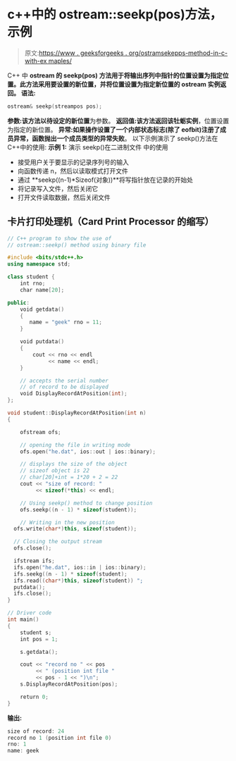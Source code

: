 # c++中的 ostream::seekp(pos)方法，示例

> 原文:[https://www . geeksforgeeks . org/ostramsekepps-method-in-c-with-ex maples/](https://www.geeksforgeeks.org/ostreamseekppos-method-in-c-with-exmaples/)

C++ 中 **ostream 的 **seekp(pos)** 方法用于将输出序列中指针的位置设置为指定位置。此方法采用要设置的新位置，并将位置设置为指定新位置的 ostream 实例返回。
**语法:**** 

```cpp
ostream& seekp(streampos pos);
```

**参数:**该方法以待设定的**新位置**为参数。
**返回值:**该方法返回**该牡蛎实例**，位置设置为指定的新位置。
**异常:**如果操作设置了一个内部状态标志(除了 eofbit)注册了成员异常，函数抛出一个成员类型的异常**失败**。
以下示例演示了 seekp()方法在 C++中的使用:
**示例 1:** 演示 seekp()在二进制文件
中的使用

*   接受用户关于要显示的记录序列号的输入
*   向函数传递 n，然后以读取模式打开文件
*   通过 **seekp((n-1)*Sizeof(对象))**将写指针放在记录的开始处
*   将记录写入文件，然后关闭它
*   打开文件读取数据，然后关闭文件

## 卡片打印处理机（Card Print Processor 的缩写）

```cpp
// C++ program to show the use of
// ostream::seekp() method using binary file

#include <bits/stdc++.h>
using namespace std;

class student {
    int rno;
    char name[20];

public:
    void getdata()
    {
       name = "geek" rno = 11;
    }

    void putdata()
    {
        cout << rno << endl
             << name << endl;
    }

    // accepts the serial number
    // of record to be displayed
    void DisplayRecordAtPosition(int);
};

void student::DisplayRecordAtPosition(int n)
{

    ofstream ofs;

    // opening the file in writing mode
    ofs.open("he.dat", ios::out | ios::binary);

    // displays the size of the object
    // sizeof object is 22
    // char[20]+int = 1*20 + 2 = 22
    cout << "size of record: "
         << sizeof(*this) << endl;

    // Using seekp() method to change position
    ofs.seekp((n - 1) * sizeof(student));

    // Writing in the new position
  ofs.write(char*)this, sizeof(student));

  // Closing the output stream
  ofs.close();

  ifstream ifs;
  ifs.open("he.dat", ios::in | ios::binary);
  ifs.seekg((n - 1) * sizeof(student);
  ifs.read((char*)this, sizeof(student)) ";
  putdata();
  ifs.close();
}

// Driver code
int main()
{
    student s;
    int pos = 1;

    s.getdata();

    cout << "record no " << pos
         << " (position int file "
         << pos - 1 << ")\n";
    s.DisplayRecordAtPosition(pos);

    return 0;
}
```

**输出:**

```cpp
size of record: 24
record no 1 (position int file 0)
rno: 1
name: geek
```